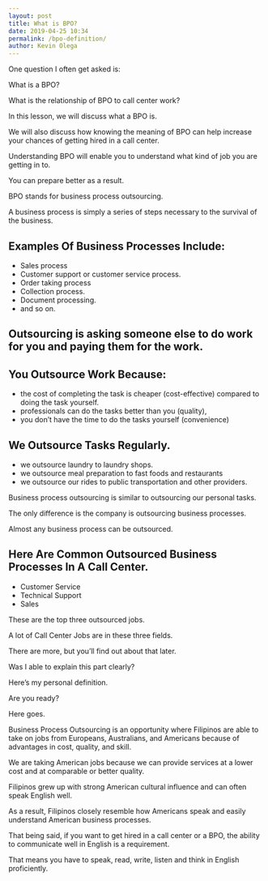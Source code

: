 ```yaml
--- 
layout: post 
title: What is BPO?
date: 2019-04-25 10:34
permalink: /bpo-definition/ 
author: Kevin Olega 
--- 
```

One question I often get asked is: 

What is a BPO?

What is the relationship of BPO to call center work?

In this lesson, we will discuss what a BPO is.

We will also discuss how knowing the meaning of BPO can help increase your chances of getting hired in a call center.

Understanding BPO will enable you to understand what kind of job you are getting in to.

You can prepare better as a result.

BPO stands for business process outsourcing.

A business process is simply a series of steps necessary to the survival of the business.

## Examples Of Business Processes Include:

- Sales process
- Customer support or customer service process.
- Order taking process
- Collection process.
- Document processing.
- and so on.

## Outsourcing is asking someone else to do work for you and paying them for the work.

## You Outsource Work Because:

- the cost of completing the task is cheaper (cost-effective) compared to doing the task yourself.
- professionals can do the tasks better than you (quality),
- you don’t have the time to do the tasks yourself (convenience)

## We Outsource Tasks Regularly.

- we outsource laundry to laundry shops.
- we outsource meal preparation to fast foods and restaurants 
- we outsource our rides to public transportation and other providers.

Business process outsourcing is similar to outsourcing our personal tasks.

The only difference is the company is outsourcing business processes.

Almost any business process can be outsourced.

## Here Are Common Outsourced Business Processes In A Call Center.

- Customer Service
- Technical Support
- Sales

These are the top three outsourced jobs.

A lot of Call Center Jobs are in these three fields.

There are more, but you’ll find out about that later.

Was I able to explain this part clearly?

Here’s my personal definition.

Are you ready?

Here goes.

Business Process Outsourcing is an opportunity where Filipinos are able to take on jobs from Europeans, Australians, and Americans because of advantages in cost, quality, and skill.

We are taking American jobs because we can provide services at a lower cost and at comparable or better quality.
 
Filipinos grew up with strong American cultural influence and can often speak English well.

As a result, Filipinos closely resemble how Americans speak and easily understand American business processes.

That being said, if you want to get hired in a call center or a BPO, the ability to communicate well in English is a requirement.

That means you have to speak, read, write, listen and think in English proficiently.